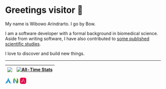 # Greetings visitor 👋

My name is Wibowo Arindrarto. I go by Bow.

I am a software developer with a formal background in biomedical science. Aside from writing
software, I have also contributed to [some published scientific studies](https://scholar.google.com/citations?user=h2sRcxwAAAAJ&hl=en).

I love to discover and build new things.

---

| <a href="https://github.com/bow"><img align="center" src="https://github-readme-stats.vercel.app/api/top-langs/?username=bow&hide=html,vim%20script,postscript,css,tex&langs_count=10&exclude_repo=dotfiles&layout=compact&hide_border=true" /></a> | <a href="https://github.com/bow"><img align="center" src="https://github-readme-stats.vercel.app/api?username=bow&count_private=true&show_icons=true&include_all_commits=true&custom_title=All-Time%20Stats&hide_border=true" alt="All-Time Stats" /></a> |
| ------------- | ------------- |

<code><img height="20" alt="archlinux" src="https://raw.githubusercontent.com/github/explore/7b8474be525e3f210d3c8d60a32beca4bfc2895b/topics/archlinux/archlinux.png"></code>
<code><img height="20" alt="neovim" src="https://raw.githubusercontent.com/github/explore/26674e638508ac4a4e113ee32d6755ebfa000569/topics/neovim/neovim.png"></code>
<code><img height="20" alt="asciidoc" src="https://raw.githubusercontent.com/asciidoctor/brand/main/logo/logo-fill-color.svg"></code>
